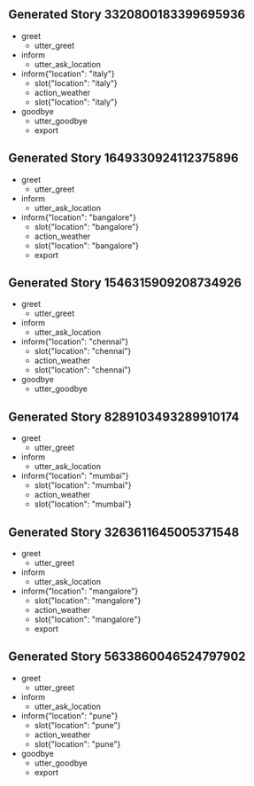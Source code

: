 ## Generated Story 3320800183399695936
* greet
    - utter_greet
* inform
    - utter_ask_location
* inform{"location": "italy"}
    - slot{"location": "italy"}
    - action_weather
    - slot{"location": "italy"}
* goodbye
    - utter_goodbye
    - export
## Generated Story 1649330924112375896
* greet
    - utter_greet
* inform
    - utter_ask_location
* inform{"location": "bangalore"}
    - slot{"location": "bangalore"}
    - action_weather
    - slot{"location": "bangalore"}
    - export
## Generated Story 1546315909208734926
* greet
    - utter_greet
* inform
    - utter_ask_location
* inform{"location": "chennai"}
    - slot{"location": "chennai"}
    - action_weather
    - slot{"location": "chennai"}
* goodbye
    - utter_goodbye
## Generated Story 8289103493289910174
* greet
    - utter_greet
* inform
    - utter_ask_location
* inform{"location": "mumbai"}
    - slot{"location": "mumbai"}
    - action_weather
    - slot{"location": "mumbai"}
## Generated Story 3263611645005371548
* greet
    - utter_greet
* inform
    - utter_ask_location
* inform{"location": "mangalore"}
    - slot{"location": "mangalore"}
    - action_weather
    - slot{"location": "mangalore"}
    - export
## Generated Story 5633860046524797902
* greet
    - utter_greet
* inform
    - utter_ask_location
* inform{"location": "pune"}
    - slot{"location": "pune"}
    - action_weather
    - slot{"location": "pune"}
* goodbye
    - utter_goodbye
    - export
